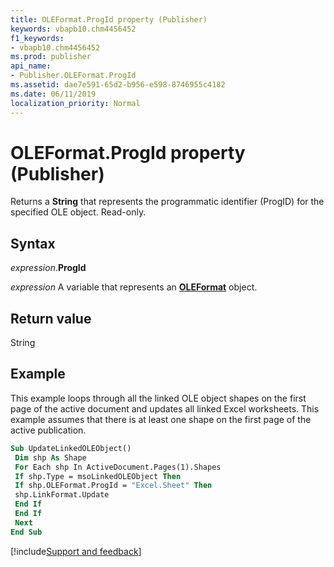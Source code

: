 ```yaml
---
title: OLEFormat.ProgId property (Publisher)
keywords: vbapb10.chm4456452
f1_keywords:
- vbapb10.chm4456452
ms.prod: publisher
api_name:
- Publisher.OLEFormat.ProgId
ms.assetid: dae7e591-65d2-b956-e598-8746955c4182
ms.date: 06/11/2019
localization_priority: Normal
---
```



# OLEFormat.ProgId property (Publisher)

Returns a **String** that represents the programmatic identifier (ProgID) for the specified OLE object. Read-only.


## Syntax

_expression_.**ProgId**

_expression_ A variable that represents an **[OLEFormat](Publisher.OLEFormat.md)** object.


## Return value

String


## Example

This example loops through all the linked OLE object shapes on the first page of the active document and updates all linked Excel worksheets. This example assumes that there is at least one shape on the first page of the active publication.

```vb
Sub UpdateLinkedOLEObject() 
 Dim shp As Shape 
 For Each shp In ActiveDocument.Pages(1).Shapes 
 If shp.Type = msoLinkedOLEObject Then 
 If shp.OLEFormat.ProgId = "Excel.Sheet" Then 
 shp.LinkFormat.Update 
 End If 
 End If 
 Next 
End Sub
```

[!include[Support and feedback](~/includes/feedback-boilerplate.md)]